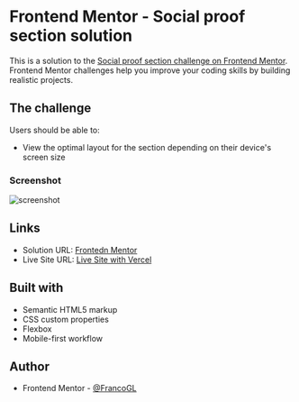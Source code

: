 # Frontend Mentor - Social proof section solution

This is a solution to the [Social proof section challenge on Frontend Mentor](https://www.frontendmentor.io/challenges/social-proof-section-6e0qTv_bA). Frontend Mentor challenges help you improve your coding skills by building realistic projects.

## The challenge

Users should be able to:

- View the optimal layout for the section depending on their device's screen size

### Screenshot

![screenshot](https://i.imgur.com/Yszwbe4.png)

## Links

- Solution URL: [Frontedn Mentor](https://www.frontendmentor.io/solutions/social-proof-section-html-and-css-q4orChVdA)
- Live Site URL: [Live Site with Vercel](https://social-proof-section-master-git-master-francogl.vercel.app/)

## Built with

- Semantic HTML5 markup
- CSS custom properties
- Flexbox
- Mobile-first workflow

## Author

- Frontend Mentor - [@FrancoGL](https://www.frontendmentor.io/profile/FrancoGL)
